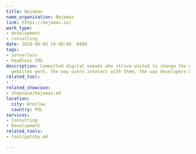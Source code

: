 ```yaml
---
title: Bejamas
name_organization: Bejamas
link: https://bejamas.io/
work_type:
- development
- consulting
date: 2018-06-03 14:48:06 -0400
tags:
- serverless
- headless CMS
description: Committed digital nomads who strive united to change the way today's
  websites work, the way users interact with them, the way developers maintain them.
related_tool:
- ''
related_showcase:
- showcase/bejamas.md
location:
  city: Wroclaw
  country: POL
services:
- Consulting
- Development
related_tools:
- tool/gatsby.md

---
```

